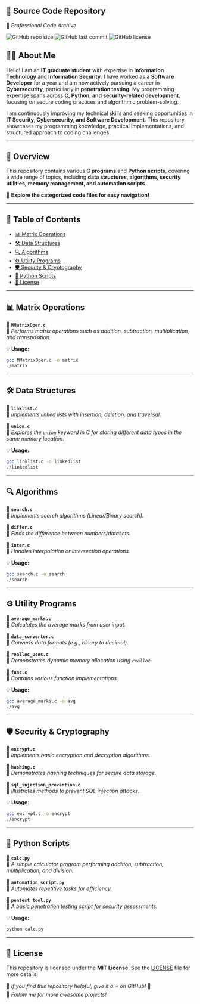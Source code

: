## 🚀 Source Code Repository

📌 *Professional Code Archive*  

![GitHub repo size](https://img.shields.io/github/repo-size/Decoder76/Source_code?color=blue&label=Repo%20Size)
![GitHub last commit](https://img.shields.io/github/last-commit/Decoder76/Source_code?color=green&label=Last%20Commit)
![GitHub license](https://img.shields.io/github/license/Decoder76/Source_code?color=yellow&label=License)  

## 🧑‍💻 About Me  

Hello! I am an **IT graduate student** with expertise in **Information Technology** and **Information Security**. I have worked as a **Software Developer** for a year and am now actively pursuing a career in **Cybersecurity**, particularly in **penetration testing**. My programming expertise spans across **C, Python, and security-related development**, focusing on secure coding practices and algorithmic problem-solving.  

I am continuously improving my technical skills and seeking opportunities in **IT Security, Cybersecurity, and Software Development**. This repository showcases my programming knowledge, practical implementations, and structured approach to coding challenges.  

---

## 📝 Overview  

This repository contains various **C programs** and **Python scripts**, covering a wide range of topics, including **data structures, algorithms, security utilities, memory management, and automation scripts**.  

📖 **Explore the categorized code files for easy navigation!**  

---

## 📂 Table of Contents

- [📊 Matrix Operations](#-matrix-operations)
- [🛠 Data Structures](#-data-structures)
- [🔍 Algorithms](#-algorithms)
- [⚙️ Utility Programs](#️-utility-programs)
- [🛡 Security & Cryptography](#-security--cryptography)
- [🐍 Python Scripts](#-python-scripts)
- [📜 License](#-license)

---

## 📊 Matrix Operations

📌 **`MMatrixOper.c`**  
📝 *Performs matrix operations such as addition, subtraction, multiplication, and transposition.*  

💡 **Usage:**  
```sh
gcc MMatrixOper.c -o matrix
./matrix
```

---

## 🛠 Data Structures

📌 **`linklist.c`**  
📝 *Implements linked lists with insertion, deletion, and traversal.*  

📌 **`union.c`**  
📝 *Explores the `union` keyword in C for storing different data types in the same memory location.*  

💡 **Usage:**  
```sh
gcc linklist.c -o linkedlist
./linkedlist
```

---

## 🔍 Algorithms

📌 **`search.c`**  
📝 *Implements search algorithms (Linear/Binary search).*  

📌 **`differ.c`**  
📝 *Finds the difference between numbers/datasets.*  

📌 **`inter.c`**  
📝 *Handles interpolation or intersection operations.*  

💡 **Usage:**  
```sh
gcc search.c -o search
./search
```

---

## ⚙️ Utility Programs

📌 **`average_marks.c`**  
📝 *Calculates the average marks from user input.*  

📌 **`data_converter.c`**  
📝 *Converts data formats (e.g., binary to decimal).*  

📌 **`realloc_uses.c`**  
📝 *Demonstrates dynamic memory allocation using `realloc`.*  

📌 **`func.c`**  
📝 *Contains various function implementations.*  

💡 **Usage:**  
```sh
gcc average_marks.c -o avg
./avg
```

---

## 🛡 Security & Cryptography

📌 **`encrypt.c`**  
📝 *Implements basic encryption and decryption algorithms.*  

📌 **`hashing.c`**  
📝 *Demonstrates hashing techniques for secure data storage.*  

📌 **`sql_injection_prevention.c`**  
📝 *Illustrates methods to prevent SQL injection attacks.*  

💡 **Usage:**  
```sh
gcc encrypt.c -o encrypt
./encrypt
```

---

## 🐍 Python Scripts

📌 **`calc.py`**  
📝 *A simple calculator program performing addition, subtraction, multiplication, and division.*  

📌 **`automation_script.py`**  
📝 *Automates repetitive tasks for efficiency.*  

📌 **`pentest_tool.py`**  
📝 *A basic penetration testing script for security assessments.*  

💡 **Usage:**  
```sh
python calc.py
```

---

## 📜 License

This repository is licensed under the **MIT License**. See the [LICENSE](LICENSE) file for more details.  

📢 *If you find this repository helpful, give it a ⭐ on GitHub!* 🚀  
🔔 *Follow me for more awesome projects!*  

